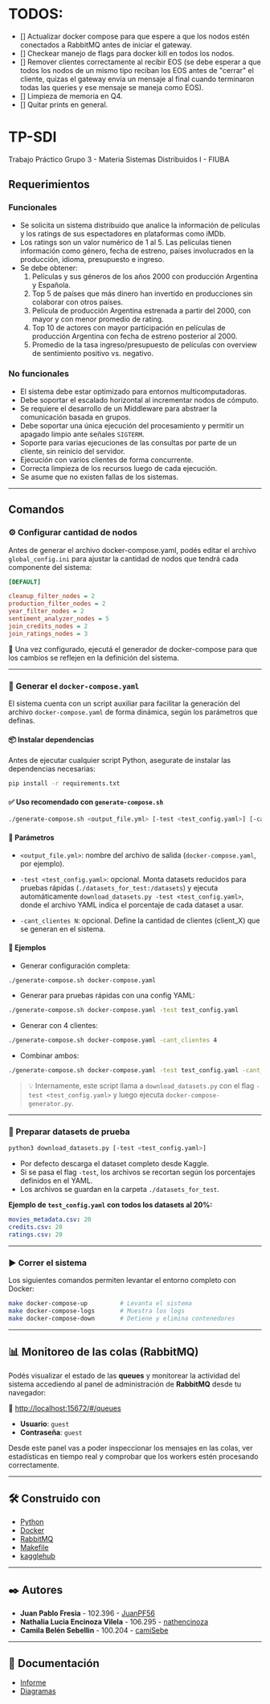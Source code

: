 # TODOS:

- [] Actualizar docker compose para que espere a que los nodos estén conectados a RabbitMQ antes de iniciar el gateway.
- [] Checkear manejo de flags para docker kill en todos los nodos.
- [] Remover clientes correctamente al recibir EOS (se debe esperar a que todos los nodos de un mismo tipo reciban los EOS antes de "cerrar" el cliente, quizas el gateway envía un mensaje al final cuando terminaron todas las queries y ese mensaje se maneja como EOS).
- [] Limpieza de memoria en Q4.
- [] Quitar prints en general.

# TP-SDI

Trabajo Práctico Grupo 3 - Materia Sistemas Distribuidos I - FIUBA

## Requerimientos

### Funcionales

- Se solicita un sistema distribuido que analice la información de películas y los ratings de sus espectadores en plataformas como iMDb.
- Los ratings son un valor numérico de 1 al 5. Las películas tienen información como género, fecha de estreno, países involucrados en la producción, idioma, presupuesto e ingreso.
- Se debe obtener:
    1. Películas y sus géneros de los años 2000 con producción Argentina y Española.
    2. Top 5 de países que más dinero han invertido en producciones sin colaborar con otros países.
    3. Película de producción Argentina estrenada a partir del 2000, con mayor y con menor promedio de rating.
    4. Top 10 de actores con mayor participación en películas de producción Argentina con fecha de estreno posterior al 2000.
    5. Promedio de la tasa ingreso/presupuesto de películas con overview de sentimiento positivo vs. negativo.

### No funcionales

- El sistema debe estar optimizado para entornos multicomputadoras.
- Debe soportar el escalado horizontal al incrementar nodos de cómputo.
- Se requiere el desarrollo de un Middleware para abstraer la comunicación basada en grupos.
- Debe soportar una única ejecución del procesamiento y permitir un apagado limpio ante señales `SIGTERM`.
- Soporte para varias ejecuciones de las consultas por parte de un cliente, sin reinicio del servidor.
- Ejecución con varios clientes de forma concurrente.
- Correcta limpieza de los recursos luego de cada ejecución.
- Se asume que no existen fallas de los sistemas.

---

## Comandos

### ⚙️ Configurar cantidad de nodos

Antes de generar el archivo docker-compose.yaml, podés editar el archivo `global_config.ini` para ajustar la cantidad de nodos que tendrá cada componente del sistema:

```ini
[DEFAULT]

cleanup_filter_nodes = 2
production_filter_nodes = 2
year_filter_nodes = 2
sentiment_analyzer_nodes = 5
join_credits_nodes = 2
join_ratings_nodes = 3
```

🔁 Una vez configurado, ejecutá el generador de docker-compose para que los cambios se reflejen en la definición del sistema.

---

### 🔧 Generar el `docker-compose.yaml`

El sistema cuenta con un script auxiliar para facilitar la generación del archivo `docker-compose.yaml` de forma dinámica, según los parámetros que definas.

#### 📦 Instalar dependencias

Antes de ejecutar cualquier script Python, asegurate de instalar las dependencias necesarias:

```bash
pip install -r requirements.txt
```

#### ✅ Uso recomendado con `generate-compose.sh`

```bash
./generate-compose.sh <output_file.yml> [-test <test_config.yaml>] [-cant_clientes N]
```

#### 📌 Parámetros

- `<output_file.yml>`: nombre del archivo de salida (`docker-compose.yaml`, por ejemplo).

- `-test <test_config.yaml>`: opcional. Monta datasets reducidos para pruebas rápidas (`./datasets_for_test:/datasets`) y ejecuta automáticamente `download_datasets.py -test <test_config.yaml>`, donde el archivo YAML indica el porcentaje de cada dataset a usar.

- `-cant_clientes N`: opcional. Define la cantidad de clientes (client_X) que se generan en el sistema.

#### 🧪 Ejemplos

- Generar configuración completa:

```bash
./generate-compose.sh docker-compose.yaml
```

- Generar para pruebas rápidas con una config YAML:

```bash
./generate-compose.sh docker-compose.yaml -test test_config.yaml
```

- Generar con 4 clientes:

```bash
./generate-compose.sh docker-compose.yaml -cant_clientes 4
```

- Combinar ambos:

```bash
./generate-compose.sh docker-compose.yaml -test test_config.yaml -cant_clientes 2
```

> 💡 Internamente, este script llama a `download_datasets.py` con el flag `-test <test_config.yaml>` y luego ejecuta `docker-compose-generator.py`.

---

### 🧪 Preparar datasets de prueba

```bash
python3 download_datasets.py [-test <test_config.yaml>]
```

- Por defecto descarga el dataset completo desde Kaggle.
- Si se pasa el flag `-test`, los archivos se recortan según los porcentajes definidos en el YAML.
- Los archivos se guardan en la carpeta `./datasets_for_test`.

**Ejemplo de `test_config.yaml` con todos los datasets al 20%:**

```yaml
movies_metadata.csv: 20
credits.csv: 20
ratings.csv: 20
```

---

### ▶️ Correr el sistema

Los siguientes comandos permiten levantar el entorno completo con Docker:

```bash
make docker-compose-up         # Levanta el sistema
make docker-compose-logs       # Muestra los logs
make docker-compose-down       # Detiene y elimina contenedores
```

---

## 📊 Monitoreo de las colas (RabbitMQ)

Podés visualizar el estado de las **queues** y monitorear la actividad del sistema accediendo al panel de administración de **RabbitMQ** desde tu navegador:

🔗 [http://localhost:15672/#/queues](http://localhost:15672/#/queues)

- **Usuario**: `guest`  
- **Contraseña**: `guest`

Desde este panel vas a poder inspeccionar los mensajes en las colas, ver estadísticas en tiempo real y comprobar que los workers estén procesando correctamente.

---

## 🛠️ Construido con

- [Python](https://www.python.org/)
- [Docker](https://www.docker.com/)
- [RabbitMQ](https://www.rabbitmq.com/)
- [Makefile](https://www.gnu.org/software/make/manual/make.html)
- [kagglehub](https://github.com/Kaggle/kagglehub)

---

## ✒️ Autores

- **Juan Pablo Fresia** - 102.396 - [JuanPF56](https://github.com/JuanPF56)
- **Nathalia Lucia Encinoza Vilela** - 106.295 - [nathencinoza](https://github.com/nathencinoza)
- **Camila Belén Sebellin** - 100.204 - [camiSebe](https://github.com/camiSebe)

---

## 📑 Documentación

- [Informe](https://docs.google.com/document/d/18aTTPUsk92PdTrNy6LHbvxGXs0G7jUu8EUrdss36D48/edit?usp=sharing)
- [Diagramas](https://drive.google.com/file/d/15dcFuXlb_mMzxmrfxLuxFFdnBSae8ah3/view?usp=sharing)

